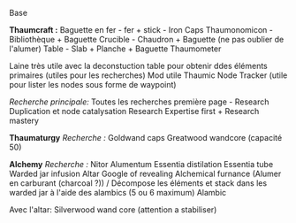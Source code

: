 Base

**Thaumcraft :**
Baguette en fer - fer + stick - Iron Caps
Thaumonomicon - Bibliothèque + Baguette
Crucible - Chaudron + Baguette (ne pas oublier de l'alumer)
Table - Slab + Planche + Baguette
Thaumometer

Laine très utile avec la deconstuction table pour obtenir ddes éléments primaires (utiles pour les recherches)
Mod utile Thaumic Node Tracker (utile pour lister les nodes sous forme de waypoint)

*Recherche principale:*
Toutes les recherches première page - Research Duplication et node catalysation
Research Expertise first + Research mastery

**Thaumaturgy**
*Recherche :*
Goldwand caps
Greatwood wandcore (capacité 50)

**Alchemy**
*Recherche :*
Nitor
Alumentum
Essentia distilation
Essentia tube
Warded jar
infusion Altar
Google of revealing
Alchemical furnance (Alumer en carburant (charcoal ?)) / Décompose les éléments et stack dans les warded jar à l'aide des alambics (5 ou 6 maximum)
Alambic

Avec l'altar:
Silverwood wand core (attention a stabiliser)

